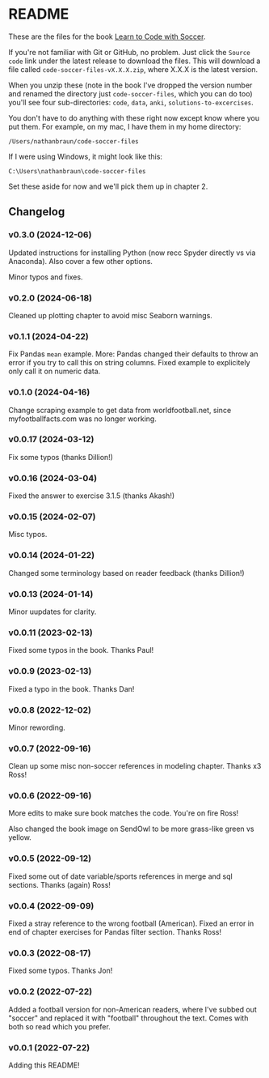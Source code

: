# README
These are the files for the book [Learn to Code with Soccer](https://codewithsoccer.com).

If you're not familiar with Git or GitHub, no problem. Just click the `Source
code` link under the latest release to download the files.  This will download
a file called `code-soccer-files-vX.X.X.zip`, where X.X.X is the latest
version.

When you unzip these (note in the book I've dropped the version number and
renamed the directory just `code-soccer-files`, which you can do too)
you'll see four sub-directories: `code`, `data`, `anki`,
`solutions-to-excercises`.

You don't have to do anything with these right now except know where you put
them. For example, on my mac, I have them in my home directory:

`/Users/nathanbraun/code-soccer-files`

If I were using Windows, it might look like this:

`C:\Users\nathanbraun\code-soccer-files`

Set these aside for now and we'll pick them up in chapter 2.

## Changelog
### v0.3.0 (2024-12-06)
Updated instructions for installing Python (now recc Spyder directly vs via
Anaconda). Also cover a few other options.

Minor typos and fixes.

### v0.2.0 (2024-06-18)
Cleaned up plotting chapter to avoid misc Seaborn warnings.

### v0.1.1 (2024-04-22)
Fix Pandas `mean` example. More: Pandas changed their defaults to throw an
error if you try to call this on string columns. Fixed example to explicitely
only call it on numeric data.

### v0.1.0 (2024-04-16)
Change scraping example to get data from worldfootball.net, since
myfootballfacts.com was no longer working.

### v0.0.17 (2024-03-12)
Fix some typos (thanks Dillion!)

### v0.0.16 (2024-03-04)
Fixed the answer to exercise 3.1.5 (thanks Akash!)

### v0.0.15 (2024-02-07)
Misc typos.

### v0.0.14 (2024-01-22)
Changed some terminology based on reader feedback (thanks Dillion!)

### v0.0.13 (2024-01-14)
Minor uupdates for clarity.

### v0.0.11 (2023-02-13)
Fixed some typos in the book. Thanks Paul!

### v0.0.9 (2023-02-13)
Fixed a typo in the book. Thanks Dan!

### v0.0.8 (2022-12-02)
Minor rewording.

### v0.0.7 (2022-09-16)
Clean up some misc non-soccer references in modeling chapter. Thanks x3 Ross!

### v0.0.6 (2022-09-16)
More edits to make sure book matches the code. You're on fire Ross!

Also changed the book image on SendOwl to be more grass-like green vs yellow.

### v0.0.5 (2022-09-12)
Fixed some out of date variable/sports references in merge and sql sections.
Thanks (again) Ross!

### v0.0.4 (2022-09-09)
Fixed a stray reference to the wrong football (American). Fixed an error in end
of chapter exercises for Pandas filter section. Thanks Ross!

### v0.0.3 (2022-08-17)
Fixed some typos. Thanks Jon!

### v0.0.2 (2022-07-22)
Added a football version for non-American readers, where I've subbed out
"soccer" and replaced it with "football" throughout the text. Comes with both
so read which you prefer.

### v0.0.1 (2022-07-22)
Adding this README!
